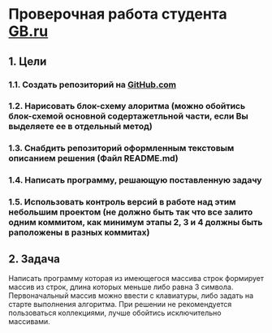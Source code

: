 # Проверочная работа студента [GB.ru](Gb.ru)

## 1. Цели
### 1.1. Создать репозиторий на [GitHub.com](GitHub.com)
### 1.2. Нарисовать блок-схему алоритма (можно обойтись блок-схемой основной содертажетльной части, если Вы выделяете ее в отдельный метод)
### 1.3. Снабдить репозиторий оформленным текстовым описанием решения (Файл README.md)
### 1.4. Написать программу, решающую поставленную задачу
### 1.5. Использовать контроль версий в работе над этим небольшим проектом (не должно быть так что все залито одним коммитом, как минимум этапы 2, 3 и 4 должны быть раположены в разных коммитах)

## 2. Задача
Написать программу которая из имеющегося массива строк формирует массив из строк, длина которых меньше либо равна 3 символа. Первоначальный массив можно ввести с клавиатуры, либо задать на старте выполнения алгоритма. При решении не рекомендуется пользоваться коллекциями, лучше обойтись исключительно массивами.